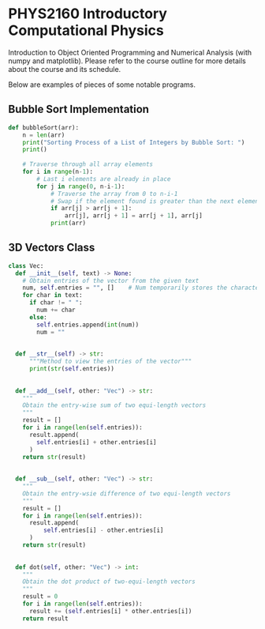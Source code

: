 # PHYS2160 Introductory Computational Physics
Introduction to Object Oriented Programming and Numerical Analysis (with numpy and matplotlib).
Please refer to the course outline for more details about the course and its schedule.

Below are examples of pieces of some notable programs.

## Bubble Sort Implementation
```python
def bubbleSort(arr):
    n = len(arr)
    print("Sorting Process of a List of Integers by Bubble Sort: ")
    print()
    
    # Traverse through all array elements
    for i in range(n-1):
        # Last i elements are already in place
        for j in range(0, n-i-1):
            # Traverse the array from 0 to n-i-1
            # Swap if the element found is greater than the next element
            if arr[j] > arr[j + 1]:
                arr[j], arr[j + 1] = arr[j + 1], arr[j]
            print(arr)

```

## 3D Vectors Class

```python
class Vec:
  def __init__(self, text) -> None:
    # Obtain entries of the vector from the given text
    num, self.entries = "", []    # Num temporarily stores the characters of the input number
    for char in text:
      if char != " ":
        num += char
      else:
        self.entries.append(int(num))
        num = ""
  
  
  def __str__(self) -> str:
      """Method to view the entries of the vector"""
      print(str(self.entries))
  
  
  def __add__(self, other: "Vec") -> str:
    """
    Obtain the entry-wise sum of two equi-length vectors
    """
    result = []
    for i in range(len(self.entries)):
      result.append(
        self.entries[i] + other.entries[i]
      )
    return str(result)
  
  
  def __sub__(self, other: "Vec") -> str:
    """
    Obtain the entry-wsie difference of two equi-length vectors
    """
    result = []
    for i in range(len(self.entries)):
      result.append(
          self.entries[i] - other.entries[i]
      )
    return str(result)
  
  
  def dot(self, other: "Vec") -> int:
    """
    Obtain the dot product of two-equi-length vectors
    """
    result = 0
    for i in range(len(self.entries)):
      result += (self.entries[i] * other.entries[i])
    return result
```
